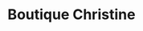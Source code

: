 ---
title: "Boutique Christine"
url: /furtwangen-im-schwarzwald/boutique-christine/
shop: Kleidung
---